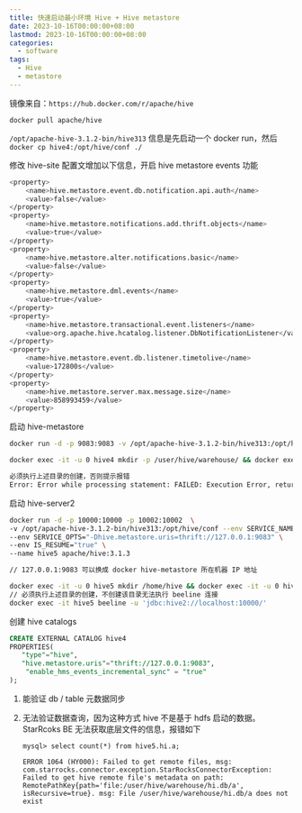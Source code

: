 ```yaml
---
title: 快速启动最小环境 Hive + Hive metastore
date: 2023-10-16T00:00:00+08:00
lastmod: 2023-10-16T00:00:00+08:00
categories:
  - software
tags:
  - Hive
  - metastore
---
```

镜像来自：`https://hub.docker.com/r/apache/hive`

```
docker pull apache/hive
```

`/opt/apache-hive-3.1.2-bin/hive313`  信息是先启动一个 docker run，然后 `docker cp hive4:/opt/hive/conf ./`

修改 hive-site 配置文增加以下信息，开启 hive metastore events 功能
```bash
<property>
    <name>hive.metastore.event.db.notification.api.auth</name>
    <value>false</value>
</property>
<property>
    <name>hive.metastore.notifications.add.thrift.objects</name>
    <value>true</value>
</property>
<property>
    <name>hive.metastore.alter.notifications.basic</name>
    <value>false</value>
</property>
<property>
    <name>hive.metastore.dml.events</name>
    <value>true</value>
</property>
<property>
    <name>hive.metastore.transactional.event.listeners</name>
    <value>org.apache.hive.hcatalog.listener.DbNotificationListener</value>
</property>
<property>
    <name>hive.metastore.event.db.listener.timetolive</name>
    <value>172800s</value>
</property>
<property>
    <name>hive.metastore.server.max.message.size</name>
    <value>858993459</value>
</property>
```


启动 hive-metastore

```bash
docker run -d -p 9083:9083 -v /opt/apache-hive-3.1.2-bin/hive313:/opt/hive/conf --env SERVICE_NAME=metastore --name hive4 apache/hive:3.1.3

docker exec -it -u 0 hive4 mkdir -p /user/hive/warehouse/ && docker exec -it -u 0 hive4 chown hive: /user/hive/warehouse/

必须执行上述目录的创建，否则提示报错  
Error: Error while processing statement: FAILED: Execution Error, return code 1 from org.apache.hadoop.hive.ql.exec.DDLTask. MetaException(message:Unable to create database path file:/user/hive/warehouse/hi.db, failed to create database hi) (state=08S01,code=1)
```

启动 hive-server2

```bash
docker run -d -p 10000:10000 -p 10002:10002  \
-v /opt/apache-hive-3.1.2-bin/hive313:/opt/hive/conf --env SERVICE_NAME=hiveserver2 \
--env SERVICE_OPTS="-Dhive.metastore.uris=thrift://127.0.0.1:9083" \
--env IS_RESUME="true" \
--name hive5 apache/hive:3.1.3

// 127.0.0.1:9083 可以换成 docker hive-metastore 所在机器 IP 地址

docker exec -it -u 0 hive5 mkdir /home/hive && docker exec -it -u 0 hive5 chown hive: /home/hive
// 必须执行上述目录的创建，不创建该目录无法执行 beeline 连接
docker exec -it hive5 beeline -u 'jdbc:hive2://localhost:10000/'
```


创建 hive catalogs

```sql
CREATE EXTERNAL CATALOG hive4
PROPERTIES(
   "type"="hive", 
   "hive.metastore.uris"="thrift://127.0.0.1:9083",
    "enable_hms_events_incremental_sync" = "true"
);
```

1. 能验证 db / table 元数据同步
2. 无法验证数据查询，因为这种方式 hive 不是基于 hdfs 启动的数据。StarRcoks BE 无法获取底层文件的信息，报错如下
    
    ```log
    mysql> select count(*) from hive5.hi.a;
    
    ERROR 1064 (HY000): Failed to get remote files, msg: com.starrocks.connector.exception.StarRocksConnectorException: Failed to get hive remote file's metadata on path: RemotePathKey{path='file:/user/hive/warehouse/hi.db/a', isRecursive=true}. msg: File /user/hive/warehouse/hi.db/a does not exist
    ```